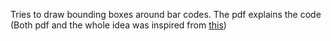 Tries to draw bounding boxes around bar codes. The pdf explains the code (Both pdf and the whole idea was inspired from [this](https://www.pyimagesearch.com/2014/11/24/detecting-barcodes-images-python-opencv/))
